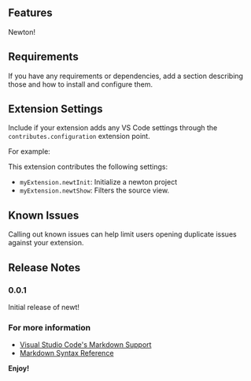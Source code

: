 ## Features

Newton!

## Requirements

If you have any requirements or dependencies, add a section describing those and how to install and configure them.

## Extension Settings

Include if your extension adds any VS Code settings through the `contributes.configuration` extension point.

For example:

This extension contributes the following settings:

* `myExtension.newtInit`: Initialize a newton project
* `myExtension.newtShow`: Filters the source view.

## Known Issues

Calling out known issues can help limit users opening duplicate issues against your extension.

## Release Notes

### 0.0.1

Initial release of newt!

### For more information

* [Visual Studio Code's Markdown Support](http://code.visualstudio.com/docs/languages/markdown)
* [Markdown Syntax Reference](https://help.github.com/articles/markdown-basics/)

**Enjoy!**